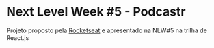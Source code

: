 # Next Level Week #5 - Podcastr

Projeto proposto pela [Rocketseat](https://rocketseat.com.br/) e apresentado na NLW#5 na trilha de React.js